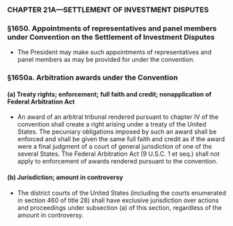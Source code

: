 ### **CHAPTER 21A—SETTLEMENT OF INVESTMENT DISPUTES**

### §1650. Appointments of representatives and panel members under Convention on the Settlement of Investment Disputes
* The President may make such appointments of representatives and panel members as may be provided for under the convention.

### §1650a. Arbitration awards under the Convention
#### (a) Treaty rights; enforcement; full faith and credit; nonapplication of Federal Arbitration Act
* An award of an arbitral tribunal rendered pursuant to chapter IV of the convention shall create a right arising under a treaty of the United States. The pecuniary obligations imposed by such an award shall be enforced and shall be given the same full faith and credit as if the award were a final judgment of a court of general jurisdiction of one of the several States. The Federal Arbitration Act (9 U.S.C. 1 et seq.) shall not apply to enforcement of awards rendered pursuant to the convention.

#### (b) Jurisdiction; amount in controversy
* The district courts of the United States (including the courts enumerated in section 460 of title 28) shall have exclusive jurisdiction over actions and proceedings under subsection (a) of this section, regardless of the amount in controversy.